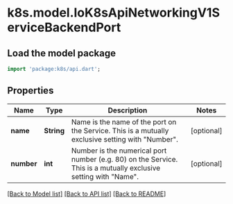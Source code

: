 # k8s.model.IoK8sApiNetworkingV1ServiceBackendPort

## Load the model package
```dart
import 'package:k8s/api.dart';
```

## Properties
Name | Type | Description | Notes
------------ | ------------- | ------------- | -------------
**name** | **String** | Name is the name of the port on the Service. This is a mutually exclusive setting with \"Number\". | [optional] 
**number** | **int** | Number is the numerical port number (e.g. 80) on the Service. This is a mutually exclusive setting with \"Name\". | [optional] 

[[Back to Model list]](../README.md#documentation-for-models) [[Back to API list]](../README.md#documentation-for-api-endpoints) [[Back to README]](../README.md)


